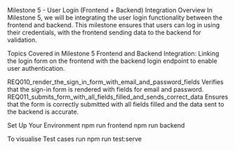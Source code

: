 Milestone 5 - User Login (Frontend + Backend) Integration
Overview
In Milestone 5, we will be  integrating the user login functionality between the frontend and backend. This milestone ensures that users can log in using their credentials, with the frontend sending data to the backend for validation.

Topics Covered in Milestone 5
Frontend and Backend Integration: Linking the login form on the frontend with the backend login endpoint to enable user authentication.


REQ010_render_the_sign_in_form_with_email_and_password_fields
Verifies that the sign-in form is rendered with fields for email and password.
REQ011_submits_form_with_all_fields_filled_and_sends_correct_data
Ensures that the form is correctly submitted with all fields filled and the data sent to the backend is accurate.


Set Up Your Environment
npm run frontend 
npm run backend

To visualise Test cases run
npm run test:serve



